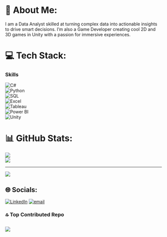 # 💫 About Me:
I am a Data Analyst skilled at turning complex data into actionable insights to drive smart decisions.
I’m also a Game Developer creating cool 2D and 3D games in Unity with a passion for immersive experiences.

# 💻 Tech Stack:
### Skills

![C#](https://img.shields.io/badge/c%23-%23239120.svg?style=for-the-badge&logo=csharp&logoColor=white)  
![Python](https://img.shields.io/badge/python-%233776AB.svg?style=for-the-badge&logo=python&logoColor=white)  
![SQL](https://img.shields.io/badge/SQL-%23007ACC.svg?style=for-the-badge&logo=mysql&logoColor=white)  
![Excel](https://img.shields.io/badge/Microsoft_Excel-%231D6F42.svg?style=for-the-badge&logo=microsoft-excel&logoColor=white)  
![Tableau](https://img.shields.io/badge/Tableau-%230E99C4.svg?style=for-the-badge&logo=tableau&logoColor=white)  
![Power BI](https://img.shields.io/badge/Power_BI-%23F2C811.svg?style=for-the-badge&logo=power-bi&logoColor=black)  
![Unity](https://img.shields.io/badge/unity-%23000000.svg?style=for-the-badge&logo=unity&logoColor=white)

# 📊 GitHub Stats:
![](https://github-readme-stats.vercel.app/api?username=Prince-GameDev&theme=dark&hide_border=false&include_all_commits=false&count_private=false)<br/>
![](https://nirzak-streak-stats.vercel.app/?user=Prince-GameDev&theme=dark&hide_border=false)<br/>

---
[![](https://visitcount.itsvg.in/api?id=Prince-GameDev&icon=0&color=0)](https://visitcount.itsvg.in)

## 🌐 Socials:
[![LinkedIn](https://img.shields.io/badge/LinkedIn-%230077B5.svg?logo=linkedin&logoColor=white)](https://linkedin.com/in/prince123gamedev) [![email](https://img.shields.io/badge/Email-D14836?logo=gmail&logoColor=white)](mailto:princekumar3760@gmail.com) 

### 🔝 Top Contributed Repo
![](https://github-contributor-stats.vercel.app/api?username=Prince-GameDev&limit=5&theme=dark&combine_all_yearly_contributions=true)
---

